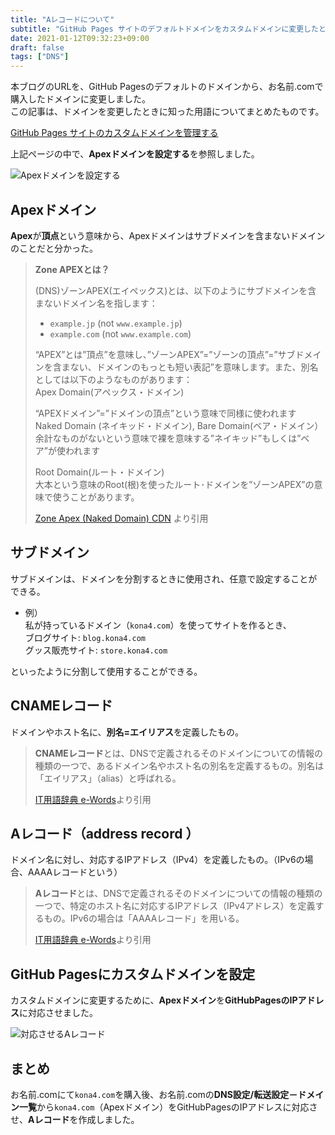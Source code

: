```yaml
---
title: "Aレコードについて"
subtitle: "GitHub Pages サイトのデフォルトドメインをカスタムドメインに変更したときの備忘録"
date: 2021-01-12T09:32:23+09:00
draft: false
tags: ["DNS"]
---
```


本ブログのURLを、GitHub Pagesのデフォルトのドメインから、お名前.comで購入したドメインに変更しました。  
この記事は、ドメインを変更したときに知った用語についてまとめたものです。

[GitHub Pages サイトのカスタムドメインを管理する](https://docs.github.com/ja/free-pro-team@latest/github/working-with-github-pages/managing-a-custom-domain-for-your-github-pages-site)


<!-- more -->

上記ページの中で、**Apexドメインを設定する**を参照しました。

![Apexドメインを設定する](/img/2021-01/apex.png)

## Apexドメイン

**Apex**が**頂点**という意味から、Apexドメインはサブドメインを含まないドメインのことだと分かった。

>**Zone APEXとは？**  
>
>(DNS)ゾーンAPEX(エイペックス)とは、以下のようにサブドメインを含
>まないドメイン名を指します：
>
>- `example.jp`   (not `www.example.jp`)  
>- `example.com`  (not `www.example.com`)  
>
>“APEX”とは”頂点”を意味し、”ゾーンAPEX”=”ゾーンの頂点”=”サブドメインを含まない、ドメインのもっとも短い表記”を意味します。また、別名としては以下のようなものがあります：  
>Apex Domain(アペックス・ドメイン)  
>
>“APEXドメイン”=”ドメインの頂点”という意味で同様に使われます  
>Naked Domain (ネイキッド・ドメイン), Bare Domain(ベア・ドメイン）
>余計なものがないという意味で裸を意味する”ネイキッド”もしくは”ベア”が使われます  
>
>Root Domain(ルート・ドメイン)  
>大本という意味のRoot(根)を使ったルート･ドメインを”ゾーンAPEX”の意味で使うことがあります。  
>
>[Zone Apex (Naked Domain) CDN](https://tech.jstream.jp/blog/cdn/zone_apex_cdn/) より引用


## サブドメイン

サブドメインは、ドメインを分割するときに使用され、任意で設定することができる。

- 例）  
私が持っているドメイン（`kona4.com`）を使ってサイトを作るとき、  
ブログサイト: `blog.kona4.com`  
グッス販売サイト: `store.kona4.com`  

といったように分割して使用することができる。

## CNAMEレコード

ドメインやホスト名に、**別名=エイリアス**を定義したもの。

>**CNAMEレコード**とは、DNSで定義されるそのドメインについての情報の種類の一つで、あるドメイン名やホスト名の別名を定義するもの。別名は「エイリアス」（alias）と呼ばれる。
>
>[IT用語辞典 e-Words](https://e-words.jp/w/CNAME%E3%83%AC%E3%82%B3%E3%83%BC%E3%83%89.html)より引用

## Aレコード（address record ）

ドメイン名に対し、対応するIPアドレス（IPv4）を定義したもの。（IPv6の場合、AAAAレコードという）

>**Aレコード**とは、DNSで定義されるそのドメインについての情報の種類の一つで、特定のホスト名に対応するIPアドレス（IPv4アドレス）を定義するもの。IPv6の場合は「AAAAレコード」を用いる。
>
>[IT用語辞典 e-Words](https://e-words.jp/w/A%E3%83%AC%E3%82%B3%E3%83%BC%E3%83%89.html)より引用

## GitHub Pagesにカスタムドメインを設定

カスタムドメインに変更するために、**Apexドメイン**を**GitHubPagesのIPアドレス**に対応させました。

![対応させるAレコード](/img/2021-01/a-recode.png)

## まとめ
お名前.comにて`kona4.com`を購入後、お名前.comの**DNS設定/転送設定－ドメイン一覧**から`kona4.com`（Apexドメイン）をGitHubPagesのIPアドレスに対応させ、**Aレコード**を作成しました。